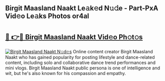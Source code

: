 ## Birgit Maasland Naakt Le𝚊k𝚎d N𝚞𝚍e - Part-PxA Vid𝚎o Le𝚊ks Photos or4al

# <h2><a href="http://fb9brao.evod.top/?m=Birgit+Maasland+Naakt">🔗 👉🔴 Birgit Maasland Naakt Vid𝚎o Ph𝚘t𝚘s</a></h2>

[![Birgit Maasland Naakt N𝚞d𝚎s](https://i.imgur.com/8V9OHl7.gif)](http://fb9brao.evod.top/?m=Birgit+Maasland+Naakt)
Online content creator Birgit Maasland Naakt who has gained popularity for posting lifestyle and dance-related content, including solo and collaborative dance trend performances and mini vlogs. Birgit Maasland Naakt public persona is one of intelligence and wit, but he's also known for his compassion and empathy. 
